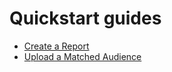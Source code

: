 # Quickstart guides

* [Create a Report](https://github.com/iqmcorp/docs/blob/main/Reporting%20API%20Quickstart%20Guide.md)
* [Upload a Matched Audience](https://github.com/iqmcorp/docs/blob/main/Matched%20Audience%20Upload%20API%20Quickstart%20Guide.md)
